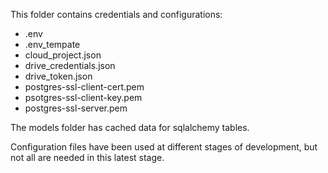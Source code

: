This folder contains credentials and configurations: 
- .env
- .env_tempate
- cloud_project.json
- drive_credentials.json
- drive_token.json
- postgres-ssl-client-cert.pem
- psotgres-ssl-client-key.pem
- postgres-ssl-server.pem

The models folder has cached data for sqlalchemy tables. 

Configuration files have been used at different stages of development, but not all are needed in this latest stage.  



